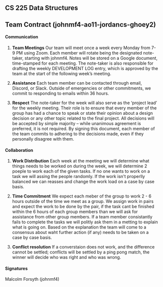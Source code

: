 ## CS 225 Data Structures

## Team Contract (johnmf4-ao11-jordancs-ghoey2) 

#### Communication 

1. **Team Meetings** Our team will meet once a week every Monday from 7-9 PM using Zoom. Each member will rotate being the designated note-taker, starting with johnmf4. Notes will be stored on a Google document, time-stamped for each meeting. The note-taker is also responsible for drafting the weekly DEVELOPMENT LOG entry, which is approved by the team at the start of the following week’s meeting. 

2. **Assistance** Each team member can be contacted through email, Discord, or Slack. Outside of emergencies or other commitments, we commit to responding to emails within 36 hours.

3. **Respect** The note-taker for the week will also serve as the ‘project lead’ for the weekly meeting. Their role is to ensure that every member of the group has had a chance to speak or state their opinion about a design decision or any other topic related to the final project. All decisions will be accepted by simple majority – while unanimous agreement is preferred, it is not required. By signing this document, each member of the team commits to adhering to the decisions made, even if they personally disagree with them.

#### Collaboration

1. **Work Distribution** Each week at the meeting we will determine what things needs to be worked on during the week, we will determine 2 poeple to work each of the given tasks. If no one wants to work on a task we will assing the people randomly. If the work isn't properlly balanced we can reasses and change the work load on a case by case basis. 

2. **Time Commitment** We expect each meber of the group to work 2 - 6 hours outside of the time we meet as a group.  We assign work in pairs and expect the work to be done by the pair, if the task cant be finished within the 6 hours of each group members than we will ask for assistance from other group members. If a team member consistantly fails to complete the tasks we will politly ask them in a metting to explain what is going on. Based on the explanation the team will come to a consensus about waht further action (if any) needs to be taken on a case by case basis. 

3. **Conflict resolution** If a converstaion does not work, and the difference cannot be settled; conflicts will be settled by a ping pong match, the winner will decide who was right and who was wrong. 


#### Signatures
Malcolm Forsyth (johnmf4)